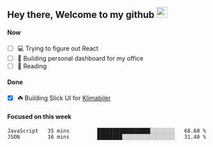## Hey there, Welcome to my github <img src="https://media.giphy.com/media/hvRJCLFzcasrR4ia7z/giphy.gif" width="25px">

#### Now
- [ ] 💻 Trying to figure out React
- [ ] 🚀 Building personal dashboard for my office
- [ ] 📕 Reading

#### Done
- [x] ☘️ Building Slick UI for [Klimabiler](https://klimabiler.dk)
 
 #### Focused on this week
<!--START_SECTION:waka-->

```text
JavaScript   35 mins         █████████████████░░░░░░░░   68.60 %
JSON         16 mins         ████████░░░░░░░░░░░░░░░░░   31.40 %
```

<!--END_SECTION:waka-->

